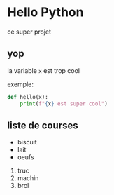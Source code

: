 # Hello Python

ce super projet 

## yop

la variable `x` est trop cool

exemple:

```python
def hello(x):
    print(f"{x} est super cool")
```

## liste de courses

- biscuit
- lait
- oeufs

1. truc
1. machin
1. brol